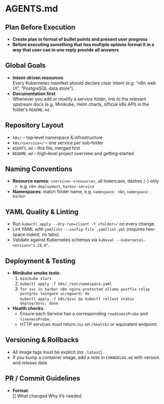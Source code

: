 # AGENTS.md
 
## Plan Before Execution
- **Create plan in format of bullet points and present user progress**
- **Before executing something that has multiple options format it in a way that user can in one reply provide all answers**

## Global Goals
- **Intent‑driven resources**  
  Every Kubernetes manifest should declare clear intent (e.g. “n8n web UI”, “PostgreSQL data store”).  
- **Documentation first**  
  Whenever you add or modify a service folder, link to the relevant upstream docs (e.g. Minikube, Helm charts, official k8s API) in the folder’s `README.md`.

## Repository Layout
- `k8s/` – top‑level namespace & infrastructure  
- `k8s/<service>/` – one service per sub‑folder  
- `AGENTS.md` – this file, merged first  
- `README.md` – high‑level project overview and getting‑started

## Naming Conventions
- **Resource names**: `<service>-<resource>`, all lowercase, dashes (`-`) only  
  - e.g. `n8n-deployment`, `harbor-service`
- **Namespaces**: match folder name, e.g. `namespace: n8n`, `namespace: harbor`

## YAML Quality & Linting
- Run `kubectl apply --dry-run=client -f <folder>/` on every change.  
- Lint YAML with `yamllint --config-file .yamllint.yml` (requires two-space indent, no tabs).  
- Validate against Kubernetes schemas via `kubeval --kubernetes-version="1.28.0"`.

## Deployment & Testing
- **Minikube smoke tests**:  
  1. `minikube start`  
  2. `kubectl apply -f k8s/_root/namespace.yaml`  
  3. `for svc in harbor n8n nginx-protected ollama postfix-relay postgres twingate wireguard; do`  
     `kubectl apply -f k8s/$svc && kubectl rollout status deploy/$svc; done`  
- **Health checks**:  
  - Ensure each Service has a corresponding `readinessProbe` and `livenessProbe`.  
  - HTTP services must return `2xx` on `/healthz` or equivalent endpoint.

## Versioning & Rollbacks
- All image tags must be explicit (no `:latest`).  
- If you bump a container image, add a note in `CHANGELOG.md` with version and release date.

## PR / Commit Guidelines
- **Format**:  
  [<service>] <short summary>
  What changed
  Why it’s needed

